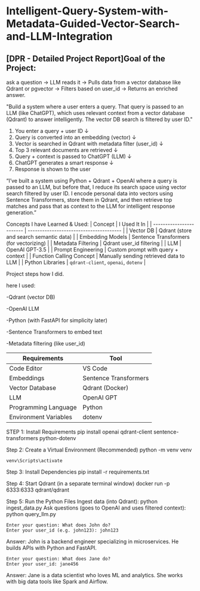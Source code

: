 # Intelligent-Query-System-with-Metadata-Guided-Vector-Search-and-LLM-Integration
## [DPR - Detailed Project Report]Goal of the Project:

 ask a question → LLM reads it → Pulls data from a vector database like Qdrant or 
 pgvector → Filters based on user_id → Returns an enriched answer.

"Build a system where a user enters a query. That query is passed to an LLM (like ChatGPT), 
which uses relevant context from a vector database (Qdrant) to answer intelligently. 
The vector DB search is filtered by user ID."

1. You enter a query + user ID
       ↓
2. Query is converted into an embedding (vector)
       ↓
3. Vector is searched in Qdrant with metadata filter (user_id)
       ↓
4. Top 3 relevant documents are retrieved
       ↓
5. Query + context is passed to ChatGPT (LLM)
       ↓
6. ChatGPT generates a smart response
       ↓
7. Response is shown to the user

“I’ve built a system using Python + Qdrant + OpenAI where a query is passed to an LLM, 
but before that, I reduce its search space using vector search filtered by user ID. 
I encode personal data into vectors using Sentence Transformers, store them in Qdrant, and then retrieve top matches and pass that as context to the LLM for intelligent response generation.”

Concepts I have Learned & Used:
| Concept                  | I Used It In                            |
| ------------------------ | --------------------------------------- |
| Vector DB                | Qdrant (store and search semantic data) |
| Embedding Models         | Sentence Transformers (for vectorizing) |
| Metadata Filtering       | Qdrant user_id filtering                |
| LLM                      | OpenAI GPT-3.5                          |
| Prompt Engineering       | Custom prompt with query + context      |
| Function Calling Concept | Manually sending retrieved data to LLM  |
| Python Libraries         | `qdrant-client`, `openai`, `dotenv`     |


Project steps how I did.

 here I used:

-Qdrant (vector DB)

-OpenAI LLM

-Python (with FastAPI for simplicity later)

-Sentence Transformers to embed text

-Metadata filtering (like user_id)

| Requirements          | Tool                  |
| --------------------- | --------------------- |
| Code Editor           | VS Code               |
| Embeddings            | Sentence Transformers |
| Vector Database       | Qdrant (Docker)       |
| LLM                   | OpenAI GPT            |
| Programming Language  | Python                |
| Environment Variables | dotenv                |


STEP 1: Install Requirements
    pip install openai qdrant-client sentence-transformers python-dotenv

Step 2: Create a Virtual Environment (Recommended)
    python -m venv venv
    
    venv\Scripts\activate

Step 3: Install Dependencies
    pip install -r requirements.txt

Step 4: Start Qdrant (in a separate terminal window)
    docker run -p 6333:6333 qdrant/qdrant

 Step 5: Run the Python Files
 Ingest data (into Qdrant):
    python ingest_data.py
 Ask questions (goes to OpenAI and uses filtered context):
    python query_llm.py

    Enter your question: What does John do?
    Enter your user_id (e.g. john123): john123

Answer: John is a backend engineer specializing in microservices. He builds APIs with Python and FastAPI.

    Enter your question: What does Jane do?
    Enter your user_id: jane456

Answer: Jane is a data scientist who loves ML and analytics. She works with big data tools like Spark and Airflow.
